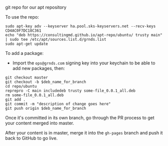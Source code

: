 git repo for our apt repository

To use the repo:
```
sudo apt-key adv --keyserver ha.pool.sks-keyservers.net --recv-keys CD4AC0F7DC18C361
echo "deb https://consultingmd.github.io/apt-repo/ubuntu/ trusty main" | sudo tee /etc/apt/sources.list.d/grnds.list
sudo apt-get update
```

To add a package:
* Import the `ops@grnds.com` signing key into your keychain to be able to add new packages, then:
```
git checkout master
git checkout -b $deb_name_for_branch
cd repo/ubuntu
reprepro -C main includedeb trusty some-file_0.0.1_all.deb
rm some-file_0.0.1_all.deb
git add .
git commit -m "description of change goes here"
git push origin $deb_name_for_branch
```
Once it's committed in its own branch, go through the PR process to get your content merged into master.

After your content is in master, merge it into the `gh-pages` branch and push it back to GitHub to go live.
